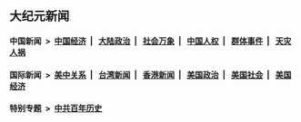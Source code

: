 ## 大纪元新闻

#### 中国新闻 &nbsp;>&nbsp; [中国经济](indexes/ncid283/README.md?07200845) &nbsp;| &nbsp; [大陆政治](indexes/ncid277/README.md?07200845) &nbsp;| &nbsp; [社会万象](indexes/ncid282/README.md?07200845) &nbsp;| &nbsp; [中国人权](indexes/ncid278/README.md?07200845) &nbsp;| &nbsp; [群体事件](indexes/ncid279/README.md?07200845) &nbsp;| &nbsp; [天灾人祸](indexes/ncid280/README.md?07200845)

#### 国际新闻 &nbsp;>&nbsp; [美中关系](indexes/nf1412576/README.md?07200845) &nbsp;| &nbsp; [台湾新闻](indexes/ncid1349361/README.md?07200845) &nbsp;| &nbsp; [香港新闻](indexes/ncid1349362/README.md?07200845) &nbsp;| &nbsp; [美国政治](indexes/ncid1078159/README.md?07200845) &nbsp;| &nbsp; [美国社会](indexes/ncid1078160/README.md?07200845) &nbsp;| &nbsp; [美国经济](indexes/ncid1078158/README.md?07200845)

#### 特别专题 &nbsp;>&nbsp; [中共百年历史](https://github.com/epoch-news/epoch-special/blob/master/README.md?07200845)  
